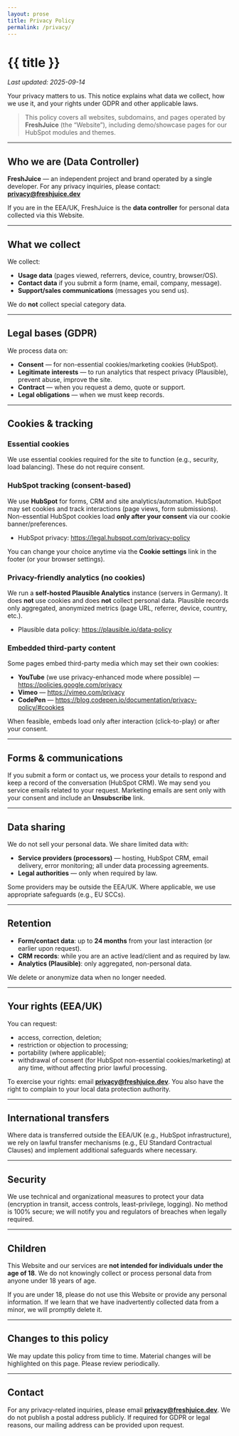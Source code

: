 ```yaml
---
layout: prose
title: Privacy Policy
permalink: /privacy/
---
```


# {{ title }}

_Last updated: 2025-09-14_

Your privacy matters to us. This notice explains what data we collect, how we use it, and your rights under GDPR and other applicable laws.

> This policy covers all websites, subdomains, and pages operated by **FreshJuice** (the “Website”), including demo/showcase pages for our HubSpot modules and themes.

---

## Who we are (Data Controller)

**FreshJuice** — an independent project and brand operated by a single developer.
For any privacy inquiries, please contact: **privacy@freshjuice.dev**

If you are in the EEA/UK, FreshJuice is the **data controller** for personal data collected via this Website.

---

## What we collect

We collect:

- **Usage data** (pages viewed, referrers, device, country, browser/OS).
- **Contact data** if you submit a form (name, email, company, message).
- **Support/sales communications** (messages you send us).

We do **not** collect special category data.

---

## Legal bases (GDPR)

We process data on:

- **Consent** — for non-essential cookies/marketing cookies (HubSpot).
- **Legitimate interests** — to run analytics that respect privacy (Plausible), prevent abuse, improve the site.
- **Contract** — when you request a demo, quote or support.
- **Legal obligations** — when we must keep records.

---

## Cookies & tracking

### Essential cookies

We use essential cookies required for the site to function (e.g., security, load balancing). These do not require consent.

### HubSpot tracking (consent-based)

We use **HubSpot** for forms, CRM and site analytics/automation. HubSpot may set cookies and track interactions (page views, form submissions). Non-essential HubSpot cookies load **only after your consent** via our cookie banner/preferences.

- HubSpot privacy: <https://legal.hubspot.com/privacy-policy>

You can change your choice anytime via the **Cookie settings** link in the footer (or your browser settings).

### Privacy-friendly analytics (no cookies)

We run a **self-hosted Plausible Analytics** instance (servers in Germany). It does **not** use cookies and does **not** collect personal data. Plausible records only aggregated, anonymized metrics (page URL, referrer, device, country, etc.).

- Plausible data policy: <https://plausible.io/data-policy>

### Embedded third-party content

Some pages embed third-party media which may set their own cookies:

- **YouTube** (we use privacy-enhanced mode where possible) — <https://policies.google.com/privacy>
- **Vimeo** — <https://vimeo.com/privacy>
- **CodePen** — <https://blog.codepen.io/documentation/privacy-policy/#cookies>

When feasible, embeds load only after interaction (click-to-play) or after your consent.

---

## Forms & communications

If you submit a form or contact us, we process your details to respond and keep a record of the conversation (HubSpot CRM). We may send you service emails related to your request. Marketing emails are sent only with your consent and include an **Unsubscribe** link.

---

## Data sharing

We do not sell your personal data. We share limited data with:

- **Service providers (processors)** — hosting, HubSpot CRM, email delivery, error monitoring; all under data processing agreements.
- **Legal authorities** — only when required by law.

Some providers may be outside the EEA/UK. Where applicable, we use appropriate safeguards (e.g., EU SCCs).

---

## Retention

- **Form/contact data**: up to **24 months** from your last interaction (or earlier upon request).
- **CRM records**: while you are an active lead/client and as required by law.
- **Analytics (Plausible)**: only aggregated, non-personal data.

We delete or anonymize data when no longer needed.

---

## Your rights (EEA/UK)

You can request:

- access, correction, deletion;
- restriction or objection to processing;
- portability (where applicable);
- withdrawal of consent (for HubSpot non-essential cookies/marketing) at any time, without affecting prior lawful processing.

To exercise your rights: email **privacy@freshjuice.dev**. You also have the right to complain to your local data protection authority.

---

## International transfers

Where data is transferred outside the EEA/UK (e.g., HubSpot infrastructure), we rely on lawful transfer mechanisms (e.g., EU Standard Contractual Clauses) and implement additional safeguards where necessary.

---

## Security

We use technical and organizational measures to protect your data (encryption in transit, access controls, least-privilege, logging). No method is 100% secure; we will notify you and regulators of breaches when legally required.

---

## Children

This Website and our services are **not intended for individuals under the age of 18**. We do not knowingly collect or process personal data from anyone under 18 years of age.

If you are under 18, please do not use this Website or provide any personal information. If we learn that we have inadvertently collected data from a minor, we will promptly delete it.

---

## Changes to this policy

We may update this policy from time to time. Material changes will be highlighted on this page. Please review periodically.

---

## Contact

For any privacy-related inquiries, please email **privacy@freshjuice.dev**.
We do not publish a postal address publicly. If required for GDPR or legal reasons, our mailing address can be provided upon request.
